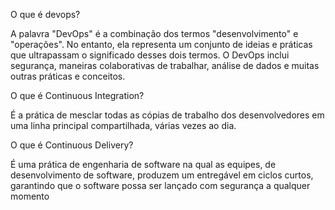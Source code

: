 O que é devops?

A palavra "DevOps" é a combinação dos termos "desenvolvimento" e "operações".
No entanto, ela representa um conjunto de ideias e práticas que ultrapassam o significado desses dois termos. O DevOps inclui segurança, maneiras colaborativas de trabalhar, análise de dados e muitas outras práticas e conceitos.

O que é Continuous Integration?

É a prática de mesclar todas as cópias de trabalho dos desenvolvedores em uma linha principal compartilhada, várias vezes ao dia.

O que é Continuous Delivery?

É uma prática de engenharia de software na qual as equipes, de desenvolvimento de software, produzem um entregável em ciclos curtos, garantindo que o software possa ser lançado com segurança a qualquer momento